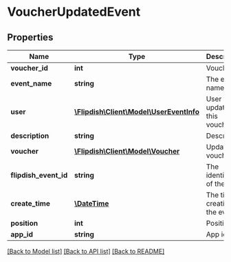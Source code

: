 # VoucherUpdatedEvent

## Properties
Name | Type | Description | Notes
------------ | ------------- | ------------- | -------------
**voucher_id** | **int** | Voucher Id | [optional] 
**event_name** | **string** | The event name | [optional] 
**user** | [**\Flipdish\Client\Model\UserEventInfo**](UserEventInfo.md) | User which updated this voucher | [optional] 
**description** | **string** | Description | [optional] 
**voucher** | [**\Flipdish\Client\Model\Voucher**](Voucher.md) | Updated voucher | [optional] 
**flipdish_event_id** | **string** | The identitfier of the event | [optional] 
**create_time** | [**\DateTime**](\DateTime.md) | The time of creation of the event | [optional] 
**position** | **int** | Position | [optional] 
**app_id** | **string** | App id | [optional] 

[[Back to Model list]](../README.md#documentation-for-models) [[Back to API list]](../README.md#documentation-for-api-endpoints) [[Back to README]](../README.md)


